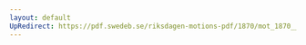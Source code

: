 ```yaml
---
layout: default
UpRedirect: https://pdf.swedeb.se/riksdagen-motions-pdf/1870/mot_1870__ak__00018/mot_1870__ak__00018_001.pdf
---
```

